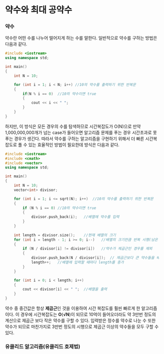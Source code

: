# 약수와 최대 공약수

### 약수
약수란 어떤 수를 나누어 떨어지게 하는 수를 말한다. 일반적으로 약수를 구하는 방법은 다음과 같다.
``` cpp
#include <iostream>
using namespace std;

int main()
{
	int N = 10;

	for (int i = 1; i < N; i++)	//10의 약수를 출력하기 위한 반복문
	{
		if(N % i == 0)	//10의 약수이면 true
		{
			cout << i << " ";
		}
	}
}
```

하지만, 이 방식은 모든 경우의 수를 탐색하므로 시간복잡도가 O(N)으로 만약 1,000,000,000개가 넘는 case가 들어오면 알고리즘 문제를 푸는 경우 시간초과로 못 푸는 경우가 생긴다. 따라서 약수를 구하는 알고리즘을 구현하기 위해서 더 빠른 시간복잡도로 풀 수 있는 효율적인 방법이 필요한데 방식은 다음과 같다.
```cpp
#include <iostream>
#include <cmath>
#include <vector>
using namespace std;

int main()
{
	int N = 10;
	vector<int> divisor;

	for (int i = 1; i <= sqrt(N); i++)	//10의 약수를 출력하기 위한 반복문
	{
		if (N % i == 0)	//10의 약수이면 true
		{
			divisor.push_back(i);	//배열에 약수를 입력
		}
	}
	
	int length = divisor.size();	//현재 배열의 크기
	for (int i = length - 1; i >= 0; i--)	//배열의 크기만큼 반복 시행(남은 약수의 갯수가 배열의 크기와 같거나 배열의 크기 - 1과 같기 때문)
	{
		if (N / divisor[i] != divisor[i])	//약수가 제곱근인 경우를 제외
		{
			divisor.push_back(N / divisor[i]);	// 제곱근보다 큰 약수들을 배열에 입력
			length++;	//배열에 입력할 때마다 length를 증가
		}
	}

	for (int i = 0; i < length; i++)
	{
		cout << divisor[i] << " ";	//배열을 출력
	}
}
```

약수 중 중간값은 항상 **제곱근**인 것을 이용하여 시간 복잡도를 훨씬 빠르게 한 알고리즘이다. 이 경우에 시간복잡도는 **O**(**√N**)이 되므로 10억이 들어오더라도 약 3만번 정도의 계산으로 제곱근 보다 작은 약수를 구할 수 있다. 입력받은 정수를 약수로 나눈 수 또한 약수가 되므로 마찬가지로 3만번 정도의 시행으로 제곱근 이상의 약수들을 모두 구할 수 있다.

### 유클리드 알고리즘(유클리드 호제법)


